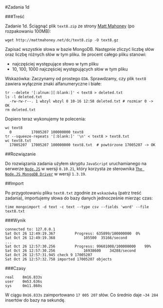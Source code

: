 #Zadania 1d

###Treść

Zadanie 1d. Ściągnąć plik `text8.zip` ze strony [Matt Mahoney](http://mattmahoney.net/dc/textdata.html) (po rozpakowaniu 100MB):

	wget http://mattmahoney.net/dc/text8.zip -O text8.gz

Zapisać wszystkie słowa w bazie MongoDB. Następnie zliczyć liczbę słów oraz liczbę różnych słów w tym pliku. Ile procent całego pliku stanowi:

 * najczęściej występujące słowo w tym pliku
 * 10, 100, 1000 najczęściej występujących słów w tym pliku

Wskazówka: Zaczynamy od prostego `EDA`. Sprawdzamy, czy plik `text8` zawiera wyłącznie znaki alfanumeryczne i białe:

	tr --delete '[:alnum:][:blank:]' < text8 > deleted.txt
	ls -l deleted.txt
	  -rw-rw-r--. 1 wbzyl wbzyl 0 10-16 12:58 deleted.txt # rozmiar 0 -> OK
	rm deleted.txt

Dopiero teraz wykonujemy te polecenia:

	wc text8
	  0         17005207 100000000 text8
	tr --squeeze-repeats '[:blank:]' '\n' < text8 > text8.txt
	wc text8.txt
	  17005207  17005207 100000000 text8.txt  # powtórzone 17005207 -> OK


##Rozwiązanie

Do rozwiązania zadania użyłem skryptu `JavaScript` uruchamianego na serwerze [`Node.JS`](http://nodejs.org/) w wersji `0.10.21`, który korzysta ze sterownika [`The Node.JS MongoDB Driver`](http://mongodb.github.io/node-mongodb-native/) w wersji `1.3.19`.

##Import

Po przygotowaniu pliku `text8.txt` zgodnie ze `wskazówką` (patrz treść zadania), importujemy słowa do bazy danych jednocześnie mierząc czas:

	time mongoimport -d text -c text --type csv --fields 'word' --file text8.txt 

###Wynik

	connected to: 127.0.0.1
	Sat Oct 26 12:49:19.367 		Progress: 635899/100000000	0%
	Sat Oct 26 12:49:19.368 			105500	35166/second
	...
	Sat Oct 26 12:57:30.256 		Progress: 99601008/100000000	99%
	Sat Oct 26 12:57:30.256 			16938600	34288/second
	Sat Oct 26 12:57:31.945 check 9 17005207
	Sat Oct 26 12:57:32.758 imported 17005207 objects

###Czasy

	real	8m16.833s
	user	0m53.636s
	sys 	0m11.860s

W ciągu `8m16.833s` zaimportowano `17 005 207` słów. Co średnio daje `~34 284` insertów do bazy na sekundę.